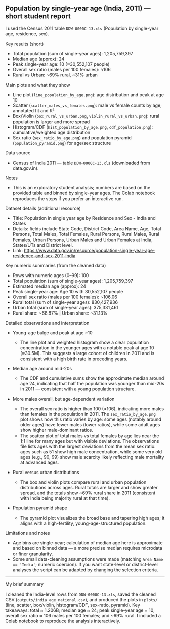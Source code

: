 
## Population by single-year age (India, 2011) — short student report

I used the Census 2011 table `DDW-0000C-13.xls` (Population by single-year age, residence, sex).

Key results (short)
- Total population (sum of single-year ages): 1,205,759,397
- Median age (approx): 24
- Peak single-year age: 10 (≈30,552,107 people)
- Overall sex ratio (males per 100 females): ≈106
- Rural vs Urban: ~69% rural, ~31% urban

Main plots and what they show
- Line plot (`line_population_by_age.png`): age distribution and peak at age 10
- Scatter (`scatter_males_vs_females.png`): male vs female counts by age; annotated fit and R²
- Box/Violin (`box_rural_vs_urban.png`, `violin_rural_vs_urban.png`): rural population is larger and more spread
- Histogram/CDF (`hist_population_by_age.png`, `cdf_population.png`): cumulative/weighted age distribution
- Sex ratio (`sex_ratio_by_age.png`) and population pyramid (`population_pyramid.png`) for age/sex structure

Data source
- Census of India 2011 — table `DDW-0000C-13.xls` (downloaded from data.gov.in).

Notes
- This is an exploratory student analysis; numbers are based on the provided table and binned by single-year ages. The Colab notebook reproduces the steps if you prefer an interactive run.

Dataset details (additional resource)
- Title: Population in single year age by Residence and Sex - India and States
- Details: fields include State Code, District Code, Area Name, Age, Total Persons, Total Males, Total Females, Rural Persons, Rural Males, Rural Females, Urban Persons, Urban Males and Urban Females at India, States/UTs and District level.
- Link: https://www.data.gov.in/resource/population-single-year-age-residence-and-sex-2011-india

Key numeric summaries (from the cleaned data)
- Rows with numeric ages (0–99): 100
- Total population (sum of single-year ages): 1,205,759,397
- Estimated median age (approx): 24
- Peak single-year age: Age 10 with 30,552,107 people
- Overall sex ratio (males per 100 females): ~106.06
- Rural total (sum of single-year ages): 830,427,936
- Urban total (sum of single-year ages): 375,331,461
- Rural share: ~68.87% | Urban share: ~31.13%

Detailed observations and interpretation
- Young-age bulge and peak at age ~10
  - The line plot and weighted histogram show a clear population concentration in the younger ages with a notable peak at age 10 (≈30.5M). This suggests a large cohort of children in 2011 and is consistent with a high birth rate in preceding years.

- Median age around mid-20s
  - The CDF and cumulative sums show the approximate median around age 24, indicating that half the population was younger than mid-20s in 2011 — consistent with a young population structure.

- More males overall, but age-dependent variation
  - The overall sex ratio is higher than 100 (≈106), indicating more males than females in the population in 2011. The `sex_ratio_by_age.png` plot shows how this ratio varies by age: some ages (notably around older ages) have fewer males (lower ratios), while some adult ages show higher male-dominant ratios.
  - The scatter plot of total males vs total females by age lies near the 1:1 line for many ages but with visible deviations. The observations file lists ages with the largest deviations from the mean sex ratio: ages such as 51 show high male concentration, while some very old ages (e.g., 90, 99) show male scarcity likely reflecting male mortality at advanced ages.

- Rural versus urban distributions
  - The box and violin plots compare rural and urban population distributions across ages. Rural totals are larger and show greater spread, and the totals show ~69% rural share in 2011 (consistent with India being majority rural at that time).

- Population pyramid shape
  - The pyramid plot visualizes the broad base and tapering high ages; it aligns with a high-fertility, young-age-structured population.

Limitations and notes
- Age bins are single-year; calculation of median age here is approximate and based on binned data — a more precise median requires microdata or finer granularity.
- Some small data-cleaning assumptions were made (matching `Area Name == 'India'`; numeric coercion). If you want state-level or district-level analyses the script can be adapted by changing the selection criteria.
---

My brief summary

I cleaned the India-level rows from `DDW-0000C-13.xls`, saved the cleaned CSV (`outputs/india_age_national.csv`), and produced the plots in `plots/` (line, scatter, box/violin, histogram/CDF, sex-ratio, pyramid). Key takeaways: total ≈ 1.206B; median age ≈ 24; peak single-year age = 10; overall sex ratio ≈ 106 males per 100 females; and ~69% rural. I included a Colab notebook to reproduce the analysis interactively.
